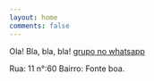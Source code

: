 ```yaml
---
layout: home
comments: false
---
```


Ola! Bla, bla, bla! [grupo no whatsapp](./grupozap/)

Rua: 11 n°:60 Bairro: Fonte boa. 








